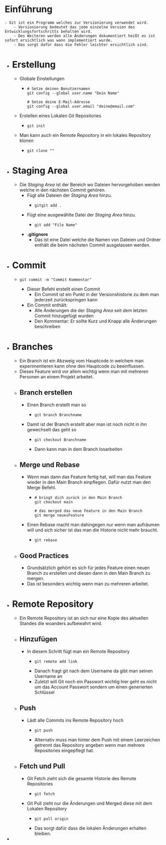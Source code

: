 # Einführung
	- Git ist ein Programm welches zur Versionierung verwendet wird.
		- Versionierung bedeutet das jede einzelne Version des Entwicklungsfortschritts behalten wird.
		- Des Weiteren werden alle Änderungen dokumentiert heißt es ist sofort ersichtlich was wann implementiert wurde.
		- Das sorgt dafür dass die Fehler leichter ersichtlich sind.
- # Erstellung
	- Globale Einstellungen
		- ```git
		  # Setze deinen Benutzernamen
		  git config --global user.name "Dein Name"
		  
		  # Setze deine E-Mail-Adresse
		  git config --global user.email "deine@email.com"
		  ```
	- Erstellen eines Lokalen Git Repositories
		- ```git
		  git init
		  ```
	- Man kann auch ein Remote Repository in ein lokales Repository klonen
		- ```git
		  git clone ""
		  ```
- # Staging Area
	- Die *Staging Area* ist der Bereich wo Dateien hervorgehoben werden welche in den nächsten Commit gehören.
		- Fügt alle Dateien der *Staging Area* hinzu.
			- ```git
			  gitgit add .
			  ```
		- Fügt eine ausgewählte Datei der *Staging Area* hinzu.
			- ```git
			  git add "File Name"
			  ```
		- **.gitignore**
			- Das ist eine Datei welche die Namen von Dateien und Ordner enthält die beim nächsten Commit ausgelassen werden.
- # Commit
	- ```git
	  git commit -m "Commit Kommentar"
	  ```
		- Dieser Befehl erstellt einen Commit
			- Ein Commit ist ein Punkt in der Versionshistorie zu dem man jederzeit zurückspringen kann
		- Ein Commit enthält:
			- Alle Änderungen die der *Staging Area* seit dem letzten Commit hinzugefügt wurden
			- Den Kommentar: Er sollte Kurz und Knapp alle Änderungen beschreiben
- # Branches
	- Ein Branch ist ein Abzweig vom Hauptcode in welchem man experimentieren kann ohne den Hauptcode zu beeinflussen.
	- Dieses Feature wird vor allem wichtig wenn man mit mehreren Personen an einem Projekt arbeitet.
	- ## Branch erstellen
		- Einen Branch erstellt man so
			- ```git
			  git branch Branchname
			  ```
		- Damit ist der Branch erstellt aber man ist noch nicht in ihn gewechselt das geht so
			- ```git
			  git checkout Branchname
			  ```
			- Dann kann man in dem Branch losarbeiten
	- ## Merge und Rebase
		- Wenn man dann das Feature fertig hat, will man das Feature wieder in den Main Branch einpflegen. Dafür nutzt man den Merge Befehl.
			- ```git
			  # bringt dich zurück in den Main Branch
			  git checkout main
			  
			  # das merged das neue Feature in den Main Branch
			  git merge neuesFeature
			  ```
		- Einen Rebase macht man dahingegen nur wenn man aufräumen will und sich sicher ist das man die Historie nicht mehr braucht.
			- ```git
			  git rebase
			  ```
	- ## Good Practices
		- Grundsätzlich gehört es sich für jedes Feature einen neuen Branch zu erstellen und diesen dann in den Main Branch zu mergen.
		- Das ist besonders wichtig wenn man zu mehreren arbeitet.
- # Remote Repository
	- Ein Remote Repository ist an sich nur eine Kopie des aktuellen Standes die woanders aufbewahrt wird.
	- ## Hinzufügen
		- In diesem Schritt fügt man ein Remote Repository
			- ```git
			  git remote add link
			  ```
			- Danach fragt git nach dem Username da gibt man seinen Username an
			- Zuletzt will Git noch ein Passwort wichtig hier geht es nicht um das Account Passwort sondern um einen generierten Schlüssel
	- ## Push
		- Lädt alle Commits ins Remote Repository hoch
			- ```git
			  git push 
			  ```
			- Alternativ muss man hinter dem Push mit einem Leerzeichen getrennt das Repository angeben wenn man mehrere Repositories eingepflegt hat.
	- ## Fetch und Pull
		- Git Fetch zieht sich die gesamte Historie des Remote Repositories
			- ```git
			  git fetch 
			  ```
		- Git Pull zieht nur die Änderungen und Merged diese mit dem Lokalen Repository
			- ```git
			  git pull origin
			  ```
			- Das sorgt dafür dass die lokalen Änderungen erhalten bleiben.
-